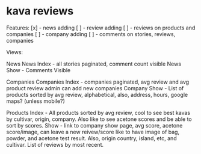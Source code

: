 kava reviews
============
Features:
[x] -  news adding
[ ] -  review adding
[ ] -  reviews on products and companies
[ ] -  company adding
[ ] -  comments on stories, reviews, companies

Views:

  News
    News Index - all stories paginated, comment count visible
    News Show - Comments Visible
  
  Companies
    Companies Index - companies paginated, avg review and avg product review
      admin can add new companies
    Company Show - List of products sorted by avg review, alphabetical,
      also, address, hours, google maps? (unless mobile?)

  Products
    Index - All products sorted by avg review, cool to see best kavas by 
      cultivar, origin, company. Also like to see acetone scores and be able
      to sort by scores.
    Show - link to company show page, avg score, acetone score/image, 
      can leave a new reivew/score like to have image of bag, powder, and 
      acetone test result. Also, origin country, island, etc, and cultivar. 
      List of reviews by most recent.

